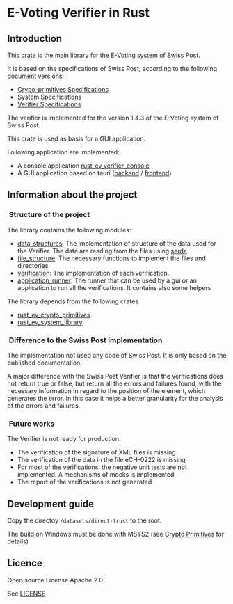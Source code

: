 # E-Voting Verifier in Rust

## Introduction

This crate is the main library for the E-Voting system of Swiss Post.

It is based on the specifications of Swiss Post, according to the following document versions:

- [Crypo-primitives Specifications](https://gitlab.com/swisspost-evoting/crypto-primitives/crypto-primitives/-/blob/master/Crypto-Primitives-Specification.pdf?ref_type=heads)
- [System Specifications](https://gitlab.com/swisspost-evoting/e-voting/e-voting-documentation/-/blob/master/System/System_Specification.pdf)
- [Verifier Specifications](https://gitlab.com/swisspost-evoting/e-voting/e-voting-documentation/-/blob/master/System/Verifier_Specification.pdf?ref_type=heads)

The verifier is implemented for the version 1.4.3 of the E-Voting system of Swiss Post.

This crate is used as basis for a GUI application.

Following application are implemented:
- A console application [rust_ev_verifier_console](https://github.com/de-mo/rust_ev_verifier_console)
- A GUI application based on tauri ([backend](https://github.com/de-mo/rust_ev_verifier_gui_backend) / [frontend](https://github.com/de-mo/rust_ev_verifier_gui))

## Information about the project

###  Structure of the project

The library contains the following modules:

- [data_structures](src/data_structures/mod.rs): The implementation of structure of the data used for the Verifier. The data are reading from the files using [serde](https://docs.rs/serde/latest/serde/)
- [file_structure](src/file_structure/mod.rs): The necessary functions to implement the files and directories
- [verification](src/verification/mod.rs): The implementation of each verification.
- [application_runner](src/application_runner/mod.rs): The runner that can be used by a gui or an application to run all the verifications. It contains also some helpers

The library depends from the following crates
- [rust_ev_crypto_primitives](https://github.com/de-mo/rust_ev_crypto_primitives)
- [rust_ev_system_library](https://github.com/de-mo/rust_ev_system_library)

###  Difference to the Swiss Post implementation

The implementation not used any code of Swiss Post. It is only based on the published documentation.

A major difference with the Swiss Post Verifier is that the verifications does not return true or false, but return all the errors and failures found, with the necessary information in regard to the position of the element, which generates the error. In this case it helps a better granularity for the analysis of the errors and failures.

###  Future works

The Verifier is not ready for production.

- The verification of the signature of XML files is missing
- The verification of the data in the file eCH-0222 is missing
- For most of the verifications, the negative unit tests are not implemented. A mechanisms of mocks is implemented
- The report of the verifications is not generated

## Development guide

Copy the directoy `/datasets/direct-trust` to the root.

The build on Windows must be done with MSYS2 (see [Crypto Primitives](https://github.com/de-mo/rust_ev_crypto_primitives) for details)

## Licence

Open source License Apache 2.0

See [LICENSE](LICENSE)

